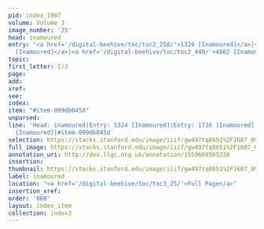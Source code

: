 ```yaml
---
pid: index_1987
volume: Volume 3
image_number: '25'
head: inamoured
entry: "<a href='/digital-beehive/toc/toc2_258/'>1324 [Inamoured]</a>|<a href='/digital-beehive/toc/toc2_336/'>1716
  [Inamoured]</a>|<a href='/digital-beehive/toc/toc2_440/'>4862 [Inamoured]</a>"
topic: 
first_letter: I/J
page: 
add: 
xref: 
see: 
index: 
item: "#item-099db045d"
unparsed: 
line: 'Head: inamoured|Entry: 1324 [Inamoured]|Entry: 1716 [Inamoured]|Entry: 4862
  [Inamoured]|#item-099db045d'
selection: https://stacks.stanford.edu/image/iiif/gw497tq8651%2F1607_0968/1582,377,738,179/full/0/default.jpg
full_image: https://stacks.stanford.edu/image/iiif/gw497tq8651%2F1607_0968/full/full/0/default.jpg
annotation_uri: http://dev.llgc.org.uk/annotation/1559669565220
insertion: 
thumbnail: https://stacks.stanford.edu/image/iiif/gw497tq8651%2F1607_0968/1582,377,738,179/150,/0/default.jpg
label: inamoured
location: "<a href='/digital-beehive/toc/toc3_25/'>Full Page</a>"
insertion_xref: 
order: '068'
layout: index_item
collection: index3
---
```

